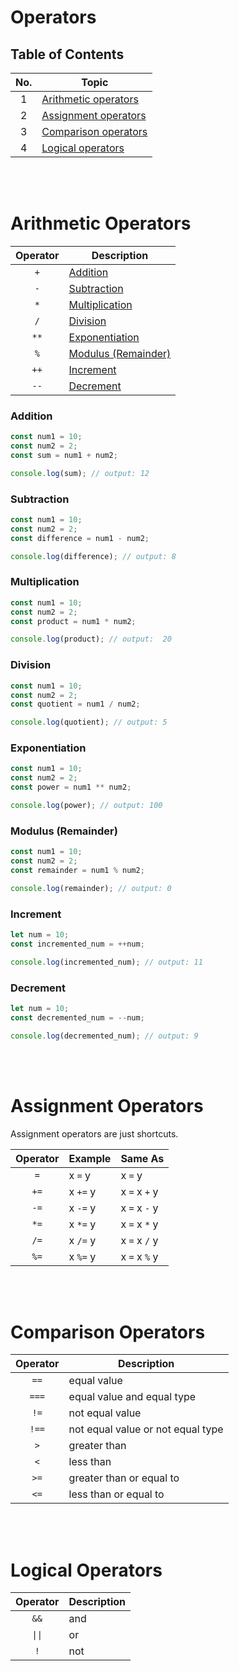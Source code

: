 # Operators

## Table of Contents

| No. | Topic                                         |
| :-: | --------------------------------------------- |
|  1  | [Arithmetic operators](#arithmetic-operators) |
|  2  | [Assignment operators](#assignment-operators) |
|  3  | [Comparison operators](#comparison-operators) |
|  4  | [Logical operators](#logical-operators)       |

<br /><br />

# Arithmetic Operators

| Operator | Description                               |
| :------: | ----------------------------------------- |
|   `+`    | [Addition](#addition)                     |
|   `-`    | [Subtraction](#subtraction)               |
|   `*`    | [Multiplication](#multiplication)         |
|   `/`    | [Division](#division)                     |
|   `**`   | [Exponentiation](#exponentiation)         |
|   `%`    | [Modulus (Remainder)](#modulus-remainder) |
|   `++`   | [Increment](#increment)                   |
|   `--`   | [Decrement](#decrement)                   |

### Addition

```js
const num1 = 10;
const num2 = 2;
const sum = num1 + num2;

console.log(sum); // output: 12
```

### Subtraction

```js
const num1 = 10;
const num2 = 2;
const difference = num1 - num2;

console.log(difference); // output: 8
```

### Multiplication

```js
const num1 = 10;
const num2 = 2;
const product = num1 * num2;

console.log(product); // output:  20
```

### Division

```js
const num1 = 10;
const num2 = 2;
const quotient = num1 / num2;

console.log(quotient); // output: 5
```

### Exponentiation

```js
const num1 = 10;
const num2 = 2;
const power = num1 ** num2;

console.log(power); // output: 100
```

### Modulus (Remainder)

```js
const num1 = 10;
const num2 = 2;
const remainder = num1 % num2;

console.log(remainder); // output: 0
```

### Increment

```js
let num = 10;
const incremented_num = ++num;

console.log(incremented_num); // output: 11
```

### Decrement

```js
let num = 10;
const decremented_num = --num;

console.log(decremented_num); // output: 9
```

<br /><br />

# Assignment Operators

Assignment operators are just shortcuts.

| Operator | Example  | Same As       |
| :------: | -------- | ------------- |
|   `=`    | x `=` y  | x `=` y       |
|   `+=`   | x `+=` y | x `=` x `+` y |
|   `-=`   | x `-=` y | x `=` x `-` y |
|   `*=`   | x `*=` y | x `=` x `*` y |
|   `/=`   | x `/=` y | x `=` x `/` y |
|   `%=`   | x `%=` y | x `=` x `%` y |

<br /><br />

# Comparison Operators

| Operator | Description                       |
| :------: | --------------------------------- |
|   `==`   | equal value                       |
|  `===`   | equal value and equal type        |
|   `!=`   | not equal value                   |
|  `!==`   | not equal value or not equal type |
|   `>`    | greater than                      |
|   `<`    | less than                         |
|   `>=`   | greater than or equal to          |
|   `<=`   | less than or equal to             |

<br /><br />

# Logical Operators

| Operator | Description |
| :------: | ----------- |
|   `&&`   | and         |
|  `\|\|`  | or          |
|   `!`    | not         |
